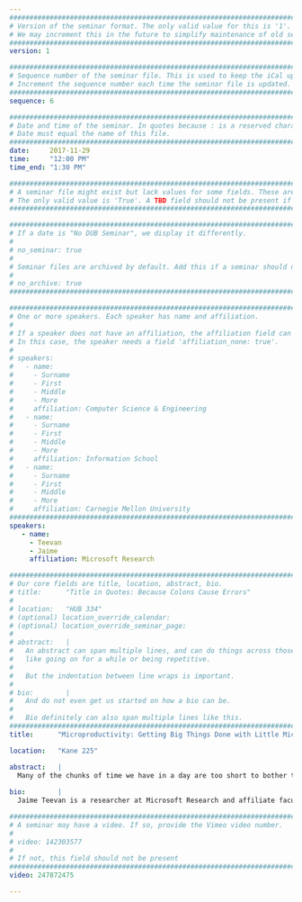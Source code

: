 ```yaml
---
################################################################################
# Version of the seminar format. The only valid value for this is '1'. 
# We may increment this in the future to simplify maintenance of old seminars.
################################################################################
version: 1

################################################################################
# Sequence number of the seminar file. This is used to keep the iCal up to date.
# Increment the sequence number each time the seminar file is updated.
################################################################################
sequence: 6

################################################################################
# Date and time of the seminar. In quotes because : is a reserved character.
# Date must equal the name of this file.
################################################################################
date:     2017-11-29
time:     "12:00 PM"
time_end: "1:30 PM"

################################################################################
# A seminar file might exist but lack values for some fields. These are 'TBD'. 
# The only valid value is 'True'. A TBD field should not be present if 'False'.
################################################################################

################################################################################
# If a date is "No DUB Seminar", we display it differently.
#
# no_seminar: true
#
# Seminar files are archived by default. Add this if a seminar should not be.
#
# no_archive: true
################################################################################

################################################################################
# One or more speakers. Each speaker has name and affiliation.
#
# If a speaker does not have an affiliation, the affiliation field can be removed.
# In this case, the speaker needs a field 'affiliation_none: true'.
#
# speakers:
#   - name: 
#     - Surname
#     - First
#     - Middle
#     - More
#     affiliation: Computer Science & Engineering 
#   - name: 
#     - Surname
#     - First
#     - Middle
#     - More
#     affiliation: Information School 
#   - name: 
#     - Surname
#     - First
#     - Middle
#     - More
#     affiliation: Carnegie Mellon University 
################################################################################
speakers:
   - name: 
     - Teevan
     - Jaime
     affiliation: Microsoft Research 

################################################################################
# Our core fields are title, location, abstract, bio.
# title:      "Title in Quotes: Because Colons Cause Errors"
# 
# location:   "HUB 334"
# (optional) location_override_calendar:
# (optional) location_override_seminar_page:
#
# abstract:   |
#   An abstract can span multiple lines, and can do things across those lines,
#   like going on for a while or being repetitive.
#
#   But the indentation between line wraps is important.
#
# bio:        |
#   And do not even get us started on how a bio can be.
#
#   Bio definitely can also span multiple lines like this.
################################################################################
title:      "Microproductivity: Getting Big Things Done with Little Microtasks"

location:   "Kane 225"

abstract:   |
  Many of the chunks of time we have in a day are too short to bother trying to use productively. Think of the time you spend waiting for a meeting to start, riding in an elevator, or standing in line. We try to defrag our time by booking meetings with ourselves, turning off our phones, and taking email vacations. But there is another way. Rather than fighting fragmentation by changing how we work, we can embrace it by changing our tasks to fit the way we actually do work. We call this microproductivity, in which large productivity tasks are broken down into a series of smaller microtasks. The component microtasks can then be completed by the task owner via selfsourcing, or by the crowd via crowdsourcing. The transformation of work into microwork will change when and how people work, and enable individuals and automated processes to efficiently and easily complete complex tasks.
  
bio:        |
  Jaime Teevan is a researcher at Microsoft Research and affiliate faculty at the University of Washington. At Microsoft she leads the Productivity Group, developing novel ways for artificial intelligence to help people accomplish their goals, and she shipped the first personalized search algorithm used by Bing. Dr. Teevan has published hundreds of award-winning research papers, technical articles, books, and patents, and given keynotes around the world. Her groundbreaking research has earned her the Technology Review TR35 Young Innovator, Borg Early Career, and Karen Spärck Jones awards. She received a Ph.D. from MIT and a B.S. from Yale.

################################################################################
# A seminar may have a video. If so, provide the Vimeo video number.
#
# video: 142303577
#
# If not, this field should not be present 
################################################################################
video: 247872475

---
```

